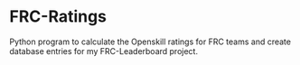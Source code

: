 # FRC-Ratings
Python program to calculate the Openskill ratings for FRC teams and create database entries for my FRC-Leaderboard project. 

